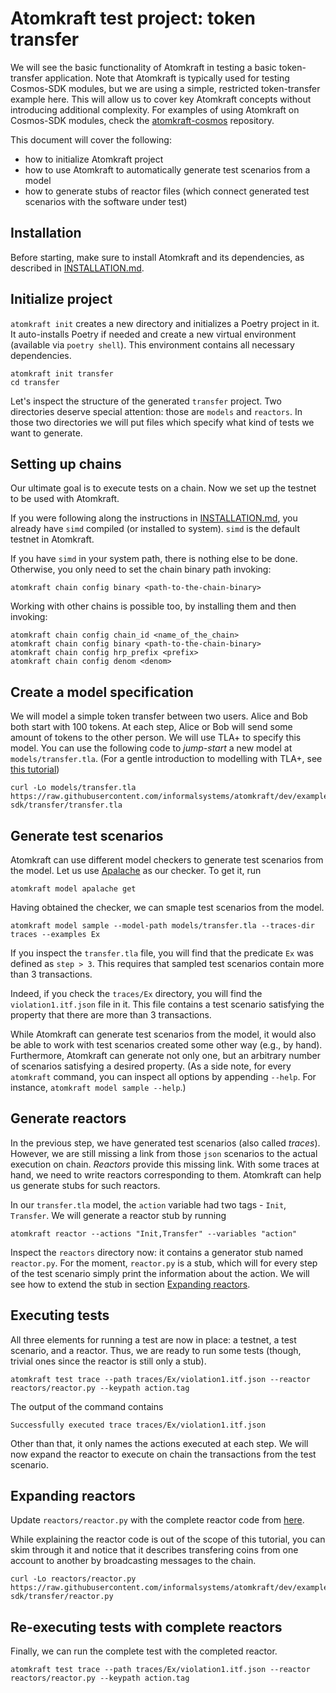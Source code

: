 # Atomkraft test project: token transfer

We will see the basic functionality of Atomkraft in testing a basic token-transfer application.
Note that Atomkraft is typically used for testing Cosmos-SDK modules,
but we are using a simple, restricted token-transfer example here.
This will allow us to cover key Atomkraft concepts without introducing additional complexity.
For examples of using Atomkraft on Cosmos-SDK modules, check the [atomkraft-cosmos](https://github.com/informalsystems/atomkraft-cosmos) repository.

This document will cover the following:

- how to initialize Atomkraft project
- how to use Atomkraft to automatically generate test scenarios from a model
- how to generate stubs of reactor files (which connect generated test scenarios with the software under test)

## Installation

Before starting, make sure to install Atomkraft and its dependencies, as described in [INSTALLATION.md](/INSTALLATION.md).

## Initialize project

`atomkraft init` creates a new directory and initializes a Poetry project in it.
It auto-installs Poetry if needed and create a new virtual environment (available via `poetry shell`).
This environment contains all necessary dependencies.

<!--
```sh
$ atomkraft init transfer
...
```
 -->

```
atomkraft init transfer
cd transfer
```

Let's inspect the structure of the generated `transfer` project.
Two directories deserve special attention: those are `models` and `reactors`.
In those two directories we will put files which specify what kind of tests we want to generate.

## Setting up chains

Our ultimate goal is to execute tests on a chain.
Now we set up the testnet to be used with Atomkraft.

If you were following along the instructions in [INSTALLATION.md](/INSTALLATION.md#blockchain-binary), you already have `simd` compiled (or installed to system).
`simd` is the default testnet in Atomkraft.

If you have `simd` in your system path, there is nothing else to be done.
Otherwise, you only need to set the chain binary path invoking:

```
atomkraft chain config binary <path-to-the-chain-binary>
```

Working with other chains is possible too, by installing them and then invoking:

```
atomkraft chain config chain_id <name_of_the_chain>
atomkraft chain config binary <path-to-the-chain-binary>
atomkraft chain config hrp_prefix <prefix>
atomkraft chain config denom <denom>
```

## Create a model specification

We will model a simple token transfer between two users.
Alice and Bob both start with 100 tokens.
At each step, Alice or Bob will send some amount of tokens to the other person.
We will use TLA+ to specify this model.
You can use the following code to _jump-start_ a new model at `models/transfer.tla`.
(For a gentle introduction to modelling with TLA+, see [this tutorial](https://mbt.informal.systems/docs/tla_basics_tutorials/))

<!--

```sh
$ cd transfer; pwd; curl -Lo models/transfer.tla https://raw.githubusercontent.com/informalsystems/atomkraft/dev/examples/cosmos-sdk/transfer/transfer.tla
...
$ cd transfer; cat models/transfer.tla
---- MODULE transfer ----
EXTENDS Apalache, Integers, FiniteSets

VARIABLES
    \* @type: Int -> Int;
    balances,
    \* @type: [tag: Str, value: [n_wallet: Int, sender: Int, receiver: Int, amount: Int]];
    action,
    \* @type: Int;
    step

WALLETS == 0..1

Init ==
    /\ balances = [wallet \in WALLETS |-> 100]
    /\ action = [tag |-> "Init", value |-> [n_wallet |-> Cardinality(WALLETS)]]
    /\ step = 0

Next ==
    \E sender \in WALLETS:
    \E receiver \in WALLETS:
    \E amount \in 0..balances[sender]:
        /\ sender /= receiver
        /\ balances' = [
            balances EXCEPT
            ![sender] = @ - amount,
            ![receiver] = @ + amount
            ]
        /\ action' = [tag |-> "Transfer", value |-> [sender |-> sender, receiver |-> receiver, amount |-> amount]]
    /\ step' = step + 1

View ==
    IF action.tag = "Transfer"
    THEN action.value
    ELSE [sender |-> -1, receiver |-> -1, amount |-> 0]

...

====
```
-->

```
curl -Lo models/transfer.tla https://raw.githubusercontent.com/informalsystems/atomkraft/dev/examples/cosmos-sdk/transfer/transfer.tla
```

## Generate test scenarios

Atomkraft can use different model checkers to generate test scenarios from the model.
Let us use [Apalache](https://apalache.informal.systems/) as our checker.
To get it, run

<!--
```sh
$ atomkraft model apalache get
...
```
-->

```
atomkraft model apalache get
```

Having obtained the checker, we can smaple test scenarios from the model.

<!--
```sh
$ cd transfer; atomkraft model sample --model-path models/transfer.tla --traces-dir traces --examples Ex
...
```
-->

```
atomkraft model sample --model-path models/transfer.tla --traces-dir traces --examples Ex
```

If you inspect the `transfer.tla` file, you will find that the predicate `Ex` was defined as `step > 3`.
This requires that sampled test scenarios contain more than 3 transactions.

Indeed, if you check the `traces/Ex` directory, you will find the `violation1.itf.json` file in it.
This file contains a test scenario satisfying the property that there are more than 3 transactions.

While Atomkraft can generate test scenarios from the model, it would also be able to work with test scenarios created some other way (e.g., by hand).
Furthermore, Atomkraft can generate not only one, but an arbitrary number of scenarios satisfying a desired property.
(As a side note, for every `atomkraft` command, you can inspect all options by appending `--help`.
For instance, `atomkraft model sample --help`.)

## Generate reactors

In the previous step, we have generated test scenarios (also called _traces_).
However, we are still missing a link from those `json` scenarios to the actual execution on chain.
_Reactors_ provide this missing link.
With some traces at hand, we need to write reactors corresponding to them.
Atomkraft can help us generate stubs for such reactors.

In our `transfer.tla` model, the `action` variable had two tags - `Init`, `Transfer`.
We will generate a reactor stub by running

<!--
```sh
$ cd transfer; atomkraft reactor --actions "Init,Transfer" --variables "action"
...
```
-->

```
atomkraft reactor --actions "Init,Transfer" --variables "action"
```

Inspect the `reactors` directory now: it contains a generator stub named `reactor.py`.
For the moment, `reactor.py` is a stub, which will for every step of the test scenario simply print the information about the action.
We will see how to extend the stub in section [Expanding reactors](#expanding-reactors).

## Executing tests

All three elements for running a test are now in place: a testnet, a test scenario, and a reactor.
Thus, we are ready to run some tests (though, trivial ones since the reactor is still only a stub).

<!--
```sh
$ cd transfer; atomkraft test trace --trace traces/Ex/violation1.itf.json --reactor reactors/reactor.py --keypath action.tag  --verbose
...
Successfully executed
...
```
-->

```
atomkraft test trace --path traces/Ex/violation1.itf.json --reactor reactors/reactor.py --keypath action.tag
```

The output of the command contains

```
Successfully executed trace traces/Ex/violation1.itf.json
```

Other than that, it only names the actions executed at each step.
We will now expand the reactor to execute on chain the transactions from the test scenario.

## Expanding reactors

Update `reactors/reactor.py` with the complete reactor code from [here](https://raw.githubusercontent.com/informalsystems/atomkraft/dev/examples/cosmos-sdk/transfer/reactor.py).

While explaining the reactor code is out of the scope of this tutorial, you can skim through it and notice that it describes transfering coins from one account to another by broadcasting messages to the chain.

<!--
```sh
$ cd transfer; curl -Lo reactors/reactor.py https://raw.githubusercontent.com/informalsystems/atomkraft/dev/examples/cosmos-sdk/transfer/reactor.py
...
```
-->

```
curl -Lo reactors/reactor.py https://raw.githubusercontent.com/informalsystems/atomkraft/dev/examples/cosmos-sdk/transfer/reactor.py
```

## Re-executing tests with complete reactors

Finally, we can run the complete test with the completed reactor.

<!--
```sh
$ cd transfer; atomkraft test trace --trace traces/Ex/violation1.itf.json --reactor reactors/reactor.py --keypath action.tag --verbose
...
Successfully executed
...
```
-->

```
atomkraft test trace --path traces/Ex/violation1.itf.json --reactor reactors/reactor.py --keypath action.tag
```
